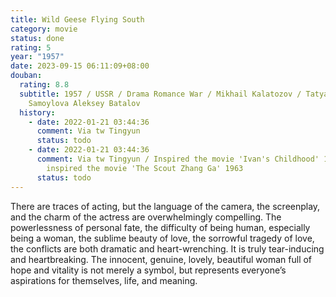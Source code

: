 ```yaml
---
title: Wild Geese Flying South
category: movie
status: done
rating: 5
year: "1957"
date: 2023-09-15 06:11:09+08:00
douban:
  rating: 8.8
  subtitle: 1957 / USSR / Drama Romance War / Mikhail Kalatozov / Tatyana
    Samoylova Aleksey Batalov
  history:
    - date: 2022-01-21 03:44:36
      comment: Via tw Tingyun
      status: todo
    - date: 2022-01-21 03:44:36
      comment: Via tw Tingyun / Inspired the movie 'Ivan's Childhood' 1962 which
        inspired the movie 'The Scout Zhang Ga' 1963
      status: todo
---
```


There are traces of acting, but the language of the camera, the screenplay, and the charm of the actress are overwhelmingly compelling. The powerlessness of personal fate, the difficulty of being human, especially being a woman, the sublime beauty of love, the sorrowful tragedy of love, the conflicts are both dramatic and heart-wrenching. It is truly tear-inducing and heartbreaking. The innocent, genuine, lovely, beautiful woman full of hope and vitality is not merely a symbol, but represents everyone’s aspirations for themselves, life, and meaning.

